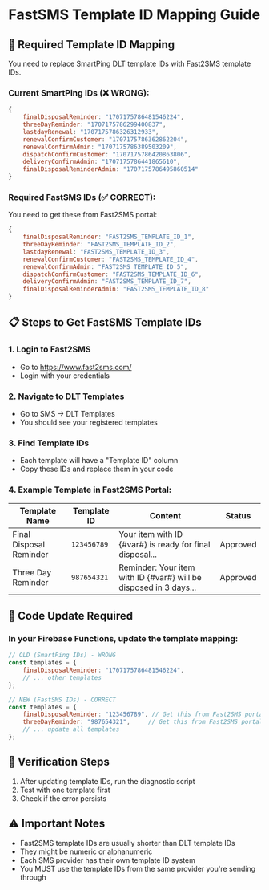# FastSMS Template ID Mapping Guide

## 🔄 Required Template ID Mapping

You need to replace SmartPing DLT template IDs with Fast2SMS template IDs.

### Current SmartPing IDs (❌ WRONG):
```javascript
{
    finalDisposalReminder: "1707175786481546224",
    threeDayReminder: "1707175786299400837", 
    lastdayRenewal: "1707175786326312933",
    renewalConfirmCustomer: "1707175786362862204",
    renewalConfirmAdmin: "1707175786389503209",
    dispatchConfirmCustomer: "1707175786420863806",
    deliveryConfirmAdmin: "1707175786441865610",
    finalDisposalReminderAdmin: "1707175786495860514"
}
```

### Required FastSMS IDs (✅ CORRECT):
You need to get these from Fast2SMS portal:
```javascript
{
    finalDisposalReminder: "FAST2SMS_TEMPLATE_ID_1",
    threeDayReminder: "FAST2SMS_TEMPLATE_ID_2",
    lastdayRenewal: "FAST2SMS_TEMPLATE_ID_3", 
    renewalConfirmCustomer: "FAST2SMS_TEMPLATE_ID_4",
    renewalConfirmAdmin: "FAST2SMS_TEMPLATE_ID_5",
    dispatchConfirmCustomer: "FAST2SMS_TEMPLATE_ID_6",
    deliveryConfirmAdmin: "FAST2SMS_TEMPLATE_ID_7",
    finalDisposalReminderAdmin: "FAST2SMS_TEMPLATE_ID_8"
}
```

## 📋 Steps to Get FastSMS Template IDs

### 1. Login to Fast2SMS
- Go to https://www.fast2sms.com/
- Login with your credentials

### 2. Navigate to DLT Templates
- Go to SMS → DLT Templates
- You should see your registered templates

### 3. Find Template IDs
- Each template will have a "Template ID" column
- Copy these IDs and replace them in your code

### 4. Example Template in Fast2SMS Portal:
| Template Name | Template ID | Content | Status |
|---------------|-------------|---------|--------|
| Final Disposal Reminder | `123456789` | Your item with ID {#var#} is ready for final disposal... | Approved |
| Three Day Reminder | `987654321` | Reminder: Your item with ID {#var#} will be disposed in 3 days... | Approved |

## 🔧 Code Update Required

### In your Firebase Functions, update the template mapping:

```javascript
// OLD (SmartPing IDs) - WRONG
const templates = {
    finalDisposalReminder: "1707175786481546224",
    // ... other templates
};

// NEW (FastSMS IDs) - CORRECT  
const templates = {
    finalDisposalReminder: "123456789", // Get this from Fast2SMS portal
    threeDayReminder: "987654321",     // Get this from Fast2SMS portal
    // ... update all templates
};
```

## 🧪 Verification Steps

1. After updating template IDs, run the diagnostic script
2. Test with one template first
3. Check if the error persists

## ⚠️ Important Notes

- Fast2SMS template IDs are usually shorter than DLT template IDs
- They might be numeric or alphanumeric
- Each SMS provider has their own template ID system
- You MUST use the template IDs from the same provider you're sending through